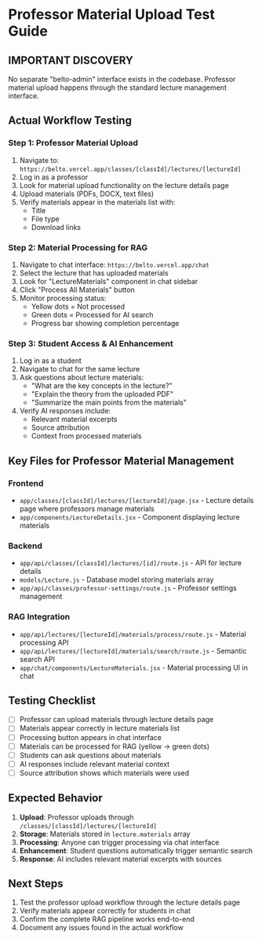 # Professor Material Upload Test Guide

## **IMPORTANT DISCOVERY**
No separate "belto-admin" interface exists in the codebase. Professor material upload happens through the standard lecture management interface.

## **Actual Workflow Testing**

### **Step 1: Professor Material Upload**
1. Navigate to: `https://belto.vercel.app/classes/[classId]/lectures/[lectureId]`
2. Log in as a professor
3. Look for material upload functionality on the lecture details page
4. Upload materials (PDFs, DOCX, text files)
5. Verify materials appear in the materials list with:
   - Title
   - File type
   - Download links

### **Step 2: Material Processing for RAG**
1. Navigate to chat interface: `https://belto.vercel.app/chat`
2. Select the lecture that has uploaded materials
3. Look for "LectureMaterials" component in chat sidebar
4. Click "Process All Materials" button
5. Monitor processing status:
   - Yellow dots = Not processed
   - Green dots = Processed for AI search
   - Progress bar showing completion percentage

### **Step 3: Student Access & AI Enhancement**
1. Log in as a student
2. Navigate to chat for the same lecture
3. Ask questions about lecture materials:
   - "What are the key concepts in the lecture?"
   - "Explain the theory from the uploaded PDF"
   - "Summarize the main points from the materials"
4. Verify AI responses include:
   - Relevant material excerpts
   - Source attribution
   - Context from processed materials

## **Key Files for Professor Material Management**

### **Frontend**
- `app/classes/[classId]/lectures/[lectureId]/page.jsx` - Lecture details page where professors manage materials
- `app/components/LectureDetails.jsx` - Component displaying lecture materials

### **Backend**
- `app/api/classes/[classId]/lectures/[id]/route.js` - API for lecture details
- `models/Lecture.js` - Database model storing materials array
- `app/api/classes/professor-settings/route.js` - Professor settings management

### **RAG Integration**
- `app/api/lectures/[lectureId]/materials/process/route.js` - Material processing API
- `app/api/lectures/[lectureId]/materials/search/route.js` - Semantic search API
- `app/chat/components/LectureMaterials.jsx` - Material processing UI in chat

## **Testing Checklist**

- [ ] Professor can upload materials through lecture details page
- [ ] Materials appear correctly in lecture materials list
- [ ] Processing button appears in chat interface
- [ ] Materials can be processed for RAG (yellow → green dots)
- [ ] Students can ask questions about materials
- [ ] AI responses include relevant material context
- [ ] Source attribution shows which materials were used

## **Expected Behavior**

1. **Upload**: Professor uploads through `/classes/[classId]/lectures/[lectureId]`
2. **Storage**: Materials stored in `lecture.materials` array
3. **Processing**: Anyone can trigger processing via chat interface
4. **Enhancement**: Student questions automatically trigger semantic search
5. **Response**: AI includes relevant material excerpts with sources

## **Next Steps**

1. Test the professor upload workflow through the lecture details page
2. Verify materials appear correctly for students in chat
3. Confirm the complete RAG pipeline works end-to-end
4. Document any issues found in the actual workflow
